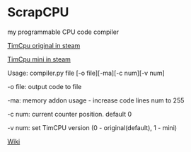 # ScrapCPU
my programmable CPU code compiler

[TimCpu original in steam](https://steamcommunity.com/sharedfiles/filedetails/?id=2677694057)

[TimCpu mini in steam](https://steamcommunity.com/sharedfiles/filedetails/?id=2682961616)

Usage: compiler.py file [-o file][-ma][-c num][-v num]

-o file: output code to file

-ma: memory addon usage - increase code lines num to 255

-c num: current counter position. default 0

-v num: set TimCPU version (0 - original(default), 1 - mini)

[Wiki](https://github.com/timofey260/ScrapCPU/wiki)
